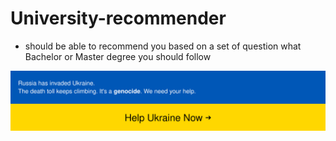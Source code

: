 # University-recommender

- should be able to recommend you based on a set of question what Bachelor or Master degree you should follow

[![Stand With Ukraine](https://raw.githubusercontent.com/vshymanskyy/StandWithUkraine/main/banner2-direct.svg)](https://stand-with-ukraine.pp.ua)
